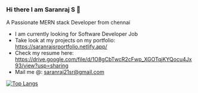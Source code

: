 ### Hi there I am Saranraj S 👋
A Passionate MERN stack Developer from chennai
* I am currently looking for Software Developer Job 
* Take look at my projects on my portfolio: https://saranrajsrportfolio.netlify.app/
* Check my resume here: https://drive.google.com/file/d/1O8gCbTwcR2cFwp_XGOTqjKYQocu4Jx93/view?usp=sharing
* Mail me @: saranraj21sr@gmail.com

[![Top Langs](https://github-readme-stats.vercel.app/api/top-langs/?username=Saran21raj)](https://github.com/Saran21raj/github-readme-stats)
<!--
**Saran21raj/Saran21raj** is a ✨ _special_ ✨ repository because its `README.md` (this file) appears on your GitHub profile.

Here are some ideas to get you started:

- 🔭 I’m currently working on ...
- 🌱 I’m currently learning ...
- 👯 I’m looking to collaborate on ...
- 🤔 I’m looking for help with ...
- 💬 Ask me about ...
- 📫 How to reach me: ...
- 😄 Pronouns: ...
- ⚡ Fun fact: ...
-->
